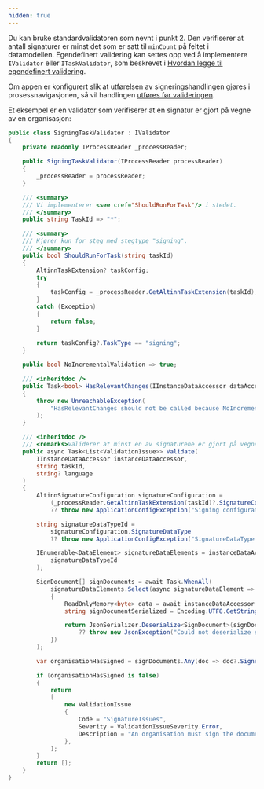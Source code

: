 ```yaml
---
hidden: true
---
```


Du kan bruke standardvalidatoren som nevnt i punkt 2. Den verifiserer at antall signaturer er minst det som er satt til
`minCount` på feltet i datamodellen. Egendefinert validering kan settes opp ved å implementere `IValidator` eller `ITaskValidator`, som
beskrevet i [Hvordan legge til egendefinert validering](/altinn-studio/v8/reference/logic/validation/#server-side-validation).

Om appen er konfigurert slik at utførelsen av signeringshandlingen gjøres i prosessnavigasjonen, så vil handlingen [utføres før valideringen](/altinn-studio/v8/reference/logic/validation/#server-side-validation).

Et eksempel er en validator som verifiserer at en signatur er gjort på vegne av en organisasjon:

```csharp
public class SigningTaskValidator : IValidator
{
    private readonly IProcessReader _processReader;

    public SigningTaskValidator(IProcessReader processReader)
    {
        _processReader = processReader;
    }

    /// <summary>
    /// Vi implementerer <see cref="ShouldRunForTask"/> i stedet.
    /// </summary>
    public string TaskId => "*";

    /// <summary>
    /// Kjører kun for steg med stegtype "signing".
    /// </summary>
    public bool ShouldRunForTask(string taskId)
    {
        AltinnTaskExtension? taskConfig;
        try
        {
            taskConfig = _processReader.GetAltinnTaskExtension(taskId);
        }
        catch (Exception)
        {
            return false;
        }
        
        return taskConfig?.TaskType == "signing";
    }

    public bool NoIncrementalValidation => true;

    /// <inheritdoc />
    public Task<bool> HasRelevantChanges(IInstanceDataAccessor dataAccessor, string taskId, DataElementChanges changes)
    {
        throw new UnreachableException(
            "HasRelevantChanges should not be called because NoIncrementalValidation is true."
        );
    }

    /// <inheritdoc />
    /// <remarks>Validerer at minst en av signaturene er gjort på vegne av en organisasjon.</remarks>
    public async Task<List<ValidationIssue>> Validate(
        IInstanceDataAccessor instanceDataAccessor,
        string taskId,
        string? language
    )
    {
        AltinnSignatureConfiguration signatureConfiguration =
            (_processReader.GetAltinnTaskExtension(taskId)?.SignatureConfiguration)
            ?? throw new ApplicationConfigException("Signing configuration not found in AltinnTaskExtension");

        string signatureDataTypeId =
            signatureConfiguration.SignatureDataType
            ?? throw new ApplicationConfigException("SignatureDataType is not set in the signature configuration.");

        IEnumerable<DataElement> signatureDataElements = instanceDataAccessor.GetDataElementsForType(
            signatureDataTypeId
        );

        SignDocument[] signDocuments = await Task.WhenAll(
            signatureDataElements.Select(async signatureDataElement =>
            {
                ReadOnlyMemory<byte> data = await instanceDataAccessor.GetBinaryData(signatureDataElement);
                string signDocumentSerialized = Encoding.UTF8.GetString(data.ToArray());

                return JsonSerializer.Deserialize<SignDocument>(signDocumentSerialized)
                    ?? throw new JsonException("Could not deserialize signature document.");
            })
        );

        var organisationHasSigned = signDocuments.Any(doc => doc?.SigneeInfo?.OrganisationNumber is not null);

        if (organisationHasSigned is false)
        {
            return
            [
                new ValidationIssue
                {
                    Code = "SignatureIssues",
                    Severity = ValidationIssueSeverity.Error,
                    Description = "An organisation must sign the document.",
                },
            ];
        }
        return [];
    }
}
```
